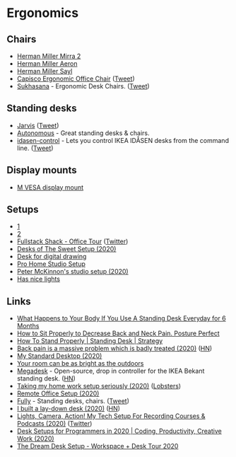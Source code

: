 # Ergonomics

## Chairs

- [Herman Miller Mirra 2](https://www.hermanmiller.com/en_eur/products/seating/office-chairs/mirra-2-chairs/)
- [Herman Miller Aeron](https://www.hermanmiller.com/en_eur/products/seating/office-chairs/aeron-chairs/)
- [Herman Miller Sayl](https://www.hermanmiller.com/en_eur/products/seating/office-chairs/sayl-chairs/)
- [Capisco Ergonomic Office Chair](https://www.fully.com/hag-capisco-chair.html) ([Tweet](https://twitter.com/rafahari/status/1317042132205641733))
- [Sukhasana](https://sukhasana.com/) - Ergonomic Desk Chairs. ([Tweet](https://twitter.com/malwareunicorn/status/1317246340984795136))

## Standing desks

- [Jarvis](https://www.fully.eu/products/jarvis-adjustable-standing-desk-bamboo) ([Tweet](https://twitter.com/twostraws/status/1308335047896956928))
- [Autonomous](https://www.autonomous.ai/) - Great standing desks & chairs.
- [idasen-control](https://github.com/mitsuhiko/idasen-control) - Lets you control IKEA IDÅSEN desks from the command line. ([Tweet](https://twitter.com/mitsuhiko/status/1264548621606965248))

## Display mounts

- [M VESA display mount](https://products.multibrackets.com/en/desktop-display-mounts/vesa-gas-lift-arm/m-vesa-gas-lift-arm-single-silver)

## Setups

- [1](https://twitter.com/kieranmch/status/1240407709658361859)
- [2](https://twitter.com/MengTo/status/1240743981325189121)
- [Fullstack Shack - Office Tour](https://www.youtube.com/watch?v=HPOq3QJz_7s) ([Twitter](https://twitter.com/wesbos/status/1243528348032172033))
- [Desks of The Sweet Setup (2020)](https://thesweetsetup.com/the-desks-of-the-sweet-setup/)
- [Desk for digital drawing](https://twitter.com/K_Kanehira/status/1266173850716237824)
- [Pro Home Studio Setup](http://mds.is/recording/)
- [Peter McKinnon's studio setup (2020)](https://www.youtube.com/watch?v=n8R3HtazP9M)
- [Has nice lights](https://twitter.com/robhawkes/status/1317457111241162758)

## Links

- [What Happens to Your Body If You Use A Standing Desk Everyday for 6 Months](https://www.youtube.com/watch?v=zvaPuT_1qYQ)
- [How to Sit Properly to Decrease Back and Neck Pain. Posture Perfect](https://www.youtube.com/watch?v=kx0c6JGTrUQ)
- [How To Stand Properly | Standing Desk | Strategy](https://www.youtube.com/watch?v=kNFsdGsaB2s)
- [Back pain is a massive problem which is badly treated (2020)](https://www.economist.com/briefing/2020/01/18/back-pain-is-a-massive-problem-which-is-badly-treated) ([HN](https://news.ycombinator.com/item?id=22067972))
- [My Standard Desktop (2020)](https://lucumr.pocoo.org/2020/5/24/my-standard-desktop/)
- [Your room can be as bright as the outdoors](https://www.benkuhn.net/lux/)
- [Megadesk](https://www.tindie.com/products/gcormier/megadesk/) - Open-source, drop in controller for the IKEA Bekant standing desk. ([HN](https://news.ycombinator.com/item?id=23676346))
- [Taking my home work setup seriously (2020)](https://ahelwer.ca/post/2020-08-09-home-ergonomics/) ([Lobsters](https://lobste.rs/s/fvnhyd/taking_my_home_work_setup_seriously))
- [Remote Office Setup (2020)](https://juanitofatas.com/remote-setup)
- [Fully](https://www.fully.com/) - Standing desks, chairs. ([Tweet](https://twitter.com/aaroniker_me/status/1301261705520050176))
- [I built a lay-down desk (2020)](https://blog.luap.info/drafts/i-built-a-lay-down-desk.html) ([HN](https://news.ycombinator.com/item?id=24687458))
- [Lights, Camera, Action! My Tech Setup For Recording Courses & Podcasts (2020)](https://compiled.blog/blog/my-tech-setup) ([Twitter](https://twitter.com/EmmaBostian/status/1312346692893773825))
- [Desk Setups for Programmers in 2020 | Coding, Productivity, Creative Work (2020)](https://www.youtube.com/watch?v=dCmGBOgSjtg)
- [The Dream Desk Setup - Workspace + Desk Tour 2020](https://www.youtube.com/watch?v=aRgqQe-8zYk)
